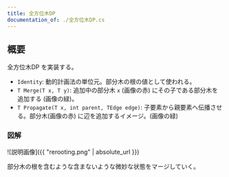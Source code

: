```yaml
---
title: 全方位木DP
documentation_of: ./全方位木DP.cs
---
```


## 概要

全方位木DP を実装する。

- `Identity`: 動的計画法の単位元。部分木の根の値として使われる。
- `T Merge(T x, T y)`: 追加中の部分木 `x` (画像の赤) にその子である部分木を追加する (画像の緑)。
- `T Propagate(T x, int parent, TEdge edge)`: 子要素から親要素へ伝播させる。部分木(画像の赤) に辺を追加するイメージ。(画像の緑)

### 図解

![説明画像]({{ "rerooting.png" | absolute_url }})

部分木の根を含むような含まないような微妙な状態をマージしていく。